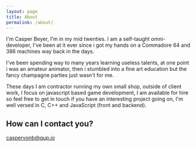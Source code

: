 ```yaml
---
layout: page
title: About
permalink: /about/
---
```


I'm Casper Beyer, I'm in my mid twenties. I am a self-taught omni-developer, I've been at it ever since i got my hands on a Commadore 64 and 386 machines way back in the days.

I've been spending way to many years learning useless talents, at one point i was an amateur animator, then i stumbled into a fine art education but the fancy champagne parties just wasn't for me.

These days I am contractor running my own small shop, outside of client work, I focus on javascript based game development, I am available for hire so feel free to get in touch if you have an interesting project going on, I'm well versed in C, C++ and JavaScript (front and backend).

## How can I contact you?
[caspervonb@qup.io](mailto:caspervonb@qup.io)
